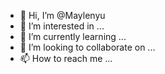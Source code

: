 - 👋 Hi, I’m @Maylenyu
- 👀 I’m interested in ...
- 🌱 I’m currently learning ...
- 💞️ I’m looking to collaborate on ...
- 📫 How to reach me ...

<!---
Maylenyu/Maylenyu is a ✨ special ✨ repository because its `README.md` (this file) appears on your GitHub profile.
You can click the Preview link to take a look at your changes.
--->
